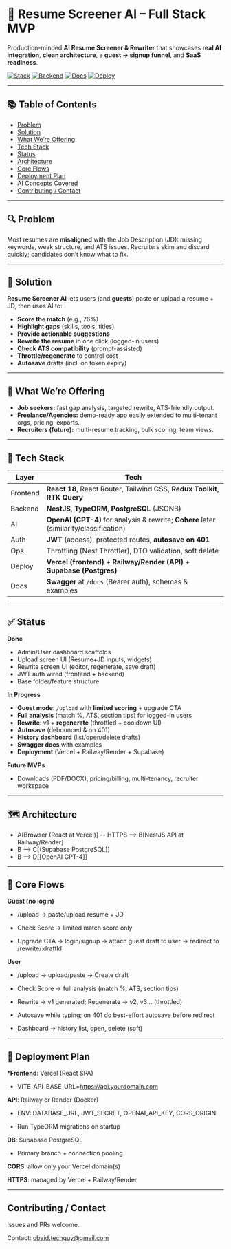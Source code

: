 # 🧠 Resume Screener AI – Full Stack MVP

Production-minded **AI Resume Screener & Rewriter** that showcases **real AI integration**, **clean architecture**, a **guest → signup funnel**, and **SaaS readiness**.

<p align="left">
  <a href="#tech-stack"><img alt="Stack" src="https://img.shields.io/badge/Frontend-React%2018%20%7C%20RTK%20Query%20%7C%20Tailwind-blue"></a>
  <a href="#tech-stack"><img alt="Backend" src="https://img.shields.io/badge/Backend-NestJS%20%7C%20TypeORM%20%7C%20PostgreSQL-green"></a>
  <a href="#api-docs-swagger"><img alt="Docs" src="https://img.shields.io/badge/API%20Docs-Swagger-brightgreen"></a>
  <a href="#deployment-plan"><img alt="Deploy" src="https://img.shields.io/badge/Deploy-Vercel%20%7C%20Railway%20%7C%20Neon-purple"></a>
</p>

---

## 📚 Table of Contents
- [Problem](#-problem)
- [Solution](#-solution)
- [What We’re Offering](#-what-were-offering)
- [Tech Stack](#-tech-stack)
- [Status](#-status)
- [Architecture](#-architecture)
- [Core Flows](#-core-flows)
- [Deployment Plan](#-deployment-plan)
- [AI Concepts Covered](#-ai-concepts-covered)
- [Contributing / Contact](#-contributing--contact)

---

## 🔍 Problem
Most resumes are **misaligned** with the Job Description (JD): missing keywords, weak structure, and ATS issues. Recruiters skim and discard quickly; candidates don’t know what to fix.

---

## 🎯 Solution
**Resume Screener AI** lets users (and **guests**) paste or upload a resume + JD, then uses AI to:

- **Score the match** (e.g., 76%)
- **Highlight gaps** (skills, tools, titles)
- **Provide actionable suggestions**
- **Rewrite the resume** in one click (logged-in users)
- **Check ATS compatibility** (prompt-assisted)
- **Throttle/regenerate** to control cost
- **Autosave** drafts (incl. on token expiry)

---

## 👥 What We’re Offering
- **Job seekers:** fast gap analysis, targeted rewrite, ATS-friendly output.
- **Freelance/Agencies:** demo-ready app easily extended to multi-tenant orgs, pricing, exports.
- **Recruiters (future):** multi-resume tracking, bulk scoring, team views.

---

## 🧱 Tech Stack
| Layer     | Tech |
|----------|------|
| Frontend | **React 18**, React Router, Tailwind CSS, **Redux Toolkit**, **RTK Query** |
| Backend  | **NestJS**, **TypeORM**, **PostgreSQL** (JSONB) |
| AI       | **OpenAI (GPT-4)** for analysis & rewrite; **Cohere** later (similarity/classification) |
| Auth     | **JWT** (access), protected routes, **autosave on 401** |
| Ops      | Throttling (Nest Throttler), DTO validation, soft delete |
| Deploy   | **Vercel (frontend)** + **Railway/Render (API)** + **Supabase (Postgres)** |
| Docs     | **Swagger** at `/docs` (Bearer auth), schemas & examples |

---

## ✅ Status

**Done**
- Admin/User dashboard scaffolds  
- Upload screen UI (Resume+JD inputs, widgets)  
- Rewrite screen UI (editor, regenerate, save draft)  
- JWT auth wired (frontend + backend)  
- Base folder/feature structure

**In Progress**
- **Guest mode**: `/upload` with **limited scoring** + upgrade CTA  
- **Full analysis** (match %, ATS, section tips) for logged-in users  
- **Rewrite**: v1 + **regenerate** (throttled + cooldown UI)  
- **Autosave** (debounced & on 401)  
- **History dashboard** (list/open/delete drafts)  
- **Swagger docs** with examples  
- **Deployment** (Vercel + Railway/Render + Supabase)

**Future MVPs**
- Downloads (PDF/DOCX), pricing/billing, multi-tenancy, recruiter workspace

---

## 🗺️ Architecture

  - A[Browser (React at Vercel)] -- HTTPS --> B[NestJS API at Railway/Render]
  - B --> C[(Supabase PostgreSQL)]
  - B --> D[[OpenAI GPT-4]]

---

## 🔁 Core Flows

**Guest (no login)**

- /upload → paste/upload resume + JD

- Check Score → limited match score only

- Upgrade CTA → login/signup → attach guest draft to user → redirect to /rewrite/:draftId

**User**

- /upload → upload/paste → Create draft

- Check Score → full analysis (match %, ATS, section tips)

- Rewrite → v1 generated; Regenerate → v2, v3… (throttled)

- Autosave while typing; on 401 do best-effort autosave before redirect

- Dashboard → history list, open, delete (soft)

---

## 🚀 Deployment Plan

***Frontend**: Vercel (React SPA)

- VITE_API_BASE_URL=https://api.yourdomain.com

**API**: Railway or Render (Docker)

- ENV: DATABASE_URL, JWT_SECRET, OPENAI_API_KEY, CORS_ORIGIN

- Run TypeORM migrations on startup

**DB**: Supabase PostgreSQL

- Primary branch + connection pooling

**CORS**: allow only your Vercel domain(s)

**HTTPS**: managed by Vercel + Railway/Render

---

## Contributing / Contact

Issues and PRs welcome.

Contact: obaid.techguy@gmail.com
